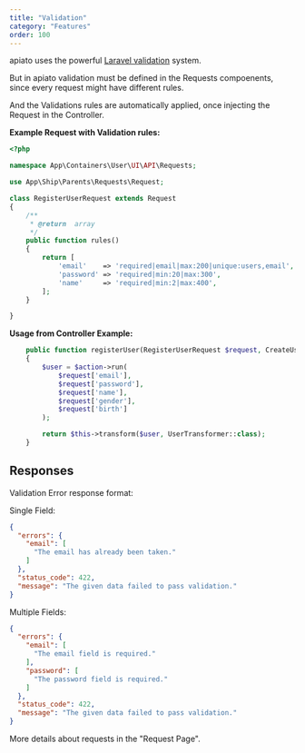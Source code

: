 ```yaml
---
title: "Validation"
category: "Features"
order: 100
---
```


apiato uses the powerful [Laravel validation](https://laravel.com/docs/validation) system.

But in apiato validation must be defined in the Requests compoenents, since every request might have different rules.

And the Validations rules are automatically applied, once injecting the Request in the Controller.


**Example Request with Validation rules:**

```php
<?php

namespace App\Containers\User\UI\API\Requests;

use App\Ship\Parents\Requests\Request;

class RegisterUserRequest extends Request
{
    /**
     * @return  array
     */
    public function rules()
    {
        return [
            'email'    => 'required|email|max:200|unique:users,email',
            'password' => 'required|min:20|max:300',
            'name'     => 'required|min:2|max:400',
        ];
    }

}
```

**Usage from Controller Example:**

```php
    public function registerUser(RegisterUserRequest $request, CreateUserAction $action)
    {
        $user = $action->run(
            $request['email'],
            $request['password'],
            $request['name'],
            $request['gender'],
            $request['birth']
        );

        return $this->transform($user, UserTransformer::class);
    }
```


## Responses

Validation Error response format:

Single Field:

```json
{
  "errors": {
    "email": [
      "The email has already been taken."
    ]
  },
  "status_code": 422,
  "message": "The given data failed to pass validation."
}
```

Multiple Fields:

```json
{
  "errors": {
    "email": [
      "The email field is required."
    ],
    "password": [
      "The password field is required."
    ]
  },
  "status_code": 422,
  "message": "The given data failed to pass validation."
}
```







More details about requests in the "Request Page".

